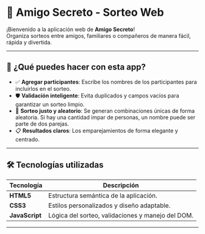 # 🎁 Amigo Secreto - Sorteo Web

¡Bienvenido a la aplicación web de **Amigo Secreto**!  
Organiza sorteos entre amigos, familiares o compañeros de manera fácil, rápida y divertida.

---

## 🧩 ¿Qué puedes hacer con esta app?

- ✅ **Agregar participantes**: Escribe los nombres de los participantes para incluirlos en el sorteo.
- 🛡️ **Validación inteligente**: Evita duplicados y campos vacíos para garantizar un sorteo limpio.
- 🔄 **Sorteo justo y aleatorio**: Se generan combinaciones únicas de forma aleatoria. Si hay una cantidad impar de personas, un nombre puede ser parte de dos parejas.
- 📋 **Resultados claros**: Los emparejamientos de forma  elegante y centrado.


---

## 🛠️ Tecnologías utilizadas

| Tecnología     | Descripción                                      |
|----------------|--------------------------------------------------|
| **HTML5**      | Estructura semántica de la aplicación.           |
| **CSS3**       | Estilos personalizados y diseño adaptable.       |
| **JavaScript** | Lógica del sorteo, validaciones y manejo del DOM.|


---

